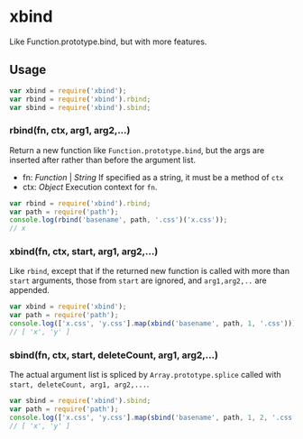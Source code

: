 # xbind

Like Function.prototype.bind, but with more features.

## Usage

```javascript
var xbind = require('xbind');
var rbind = require('xbind').rbind;
var sbind = require('xbind').sbind;
```

### rbind(fn, ctx, arg1, arg2,...)
Return a new function like `Function.prototype.bind`, but the args are inserted after rather than before the argument list.

* fn: *Function* | *String* If specified as a string, it must be a method of `ctx`
* ctx: *Object* Execution context for `fn`.

```javascript
var rbind = require('xbind').rbind;
var path = require('path');
console.log(rbind('basename', path, '.css')('x.css'));
// x

```


### xbind(fn, ctx, start, arg1, arg2,...)

Like `rbind`, except that if the returned new function is called with more than `start` arguments, those from `start` are ignored, and `arg1,arg2,..` are appended.

```javascript
var xbind = require('xbind');
var path = require('path');
console.log(['x.css', 'y.css'].map(xbind('basename', path, 1, '.css')));
// [ 'x', 'y' ]

```


### sbind(fn, ctx, start, deleteCount, arg1, arg2,...)

The actual argument list is spliced by `Array.prototype.splice` called with `start, deleteCount, arg1, arg2,...`.


```javascript
var sbind = require('xbind').sbind;
var path = require('path');
console.log(['x.css', 'y.css'].map(sbind('basename', path, 1, 2, '.css')));
// [ 'x', 'y' ]

```

